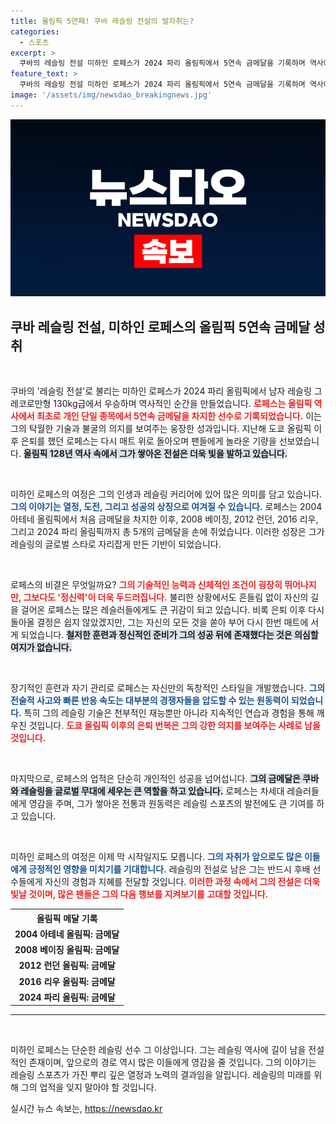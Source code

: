 ```yaml
---
title: 올림픽 5연패! 쿠바 레슬링 전설의 발자취는?
categories:
  - 스포츠
excerpt: >
  쿠바의 레슬링 전설 미하인 로페스가 2024 파리 올림픽에서 5연속 금메달을 기록하며 역사에 이름을 새겼습니다! 그의 놀라운 귀환과 성과에 많은 이목이 집중되고 있습니다.
feature_text: >
  쿠바의 레슬링 전설 미하인 로페스가 2024 파리 올림픽에서 5연속 금메달을 기록하며 역사에 이름을 새겼습니다! 그의 놀라운 귀환과 성과에 많은 이목이 집중되고 있습니다.
image: '/assets/img/newsdao_breakingnews.jpg'
---
```


<p><img src="/assets/img/newsdao_breakingnews.jpg" alt="cryptoinkorea 속보" /></p>

<h2 data-ke-size="size26">쿠바 레슬링 전설, 미하인 로페스의 올림픽 5연속 금메달 성취</h2>

<p data-ke-size="size16">&nbsp;</p>

<p>쿠바의 '레슬링 전설'로 불리는 미하인 로페스가 2024 파리 올림픽에서 남자 레슬링 그레코로만형 130kg급에서 우승하며 역사적인 순간을 만들었습니다. <b><span style="color: #ee2323;">로페스는 올림픽 역사에서 최초로 개인 단일 종목에서 5연속 금메달을 차지한 선수로 기록되었습니다.</span></b> 이는 그의 탁월한 기술과 불굴의 의지를 보여주는 웅장한 성과입니다. 지난해 도쿄 올림픽 이후 은퇴를 했던 로페스는 다시 매트 위로 돌아오며 팬들에게 놀라운 기량을 선보였습니다. <b><span style="background-color: #21538527;">올림픽 128년 역사 속에서 그가 쌓아온 전설은 더욱 빛을 발하고 있습니다.</span></b></p>

<p data-ke-size="size16">&nbsp;</p>

<p>미하인 로페스의 여정은 그의 인생과 레슬링 커리어에 있어 많은 의미를 담고 있습니다. <b><span style="color: #1a5490;">그의 이야기는 열정, 도전, 그리고 성공의 상징으로 여겨질 수 있습니다.</span></b> 로페스는 2004 아테네 올림픽에서 처음 금메달을 차지한 이후, 2008 베이징, 2012 런던, 2016 리우, 그리고 2024 파리 올림픽까지 총 5개의 금메달을 손에 쥐었습니다. 이러한 성장은 그가 레슬링의 글로벌 스타로 자리잡게 만든 기반이 되었습니다. </p>

<p data-ke-size="size16">&nbsp;</p>

<p>로페스의 비결은 무엇일까요? <b><span style="color: #ee2323;">그의 기술적인 능력과 신체적인 조건이 굉장히 뛰어나지만, 그보다도 '정신력'이 더욱 두드러집니다.</span></b> 불리한 상황에서도 흔들림 없이 자신의 길을 걸어온 로페스는 많은 레슬러들에게도 큰 귀감이 되고 있습니다. 비록 은퇴 이후 다시 돌아올 결정은 쉽지 않았겠지만, 그는 자신의 모든 것을 쏟아 부어 다시 한번 매트에 서게 되었습니다. <b><span style="background-color: #21538527;">철저한 훈련과 정신적인 준비가 그의 성공 뒤에 존재했다는 것은 의심할 여지가 없습니다.</span></b></p>

<p data-ke-size="size16">&nbsp;</p>

<p>장기적인 훈련과 자기 관리로 로페스는 자신만의 독창적인 스타일을 개발했습니다. <b><span style="color: #1a5490;">그의 전술적 사고와 빠른 반응 속도는 대부분의 경쟁자들을 압도할 수 있는 원동력이 되었습니다.</span></b> 특히 그의 레슬링 기술은 천부적인 재능뿐만 아니라 지속적인 연습과 경험을 통해 깨우친 것입니다. <b><span style="color: #ee2323;">도쿄 올림픽 이후의 은퇴 번복은 그의 강한 의지를 보여주는 사례로 남을 것입니다.</span></b></p>

<p data-ke-size="size16">&nbsp;</p>

<p>마지막으로, 로페스의 업적은 단순히 개인적인 성공을 넘어섭니다. <b><span style="background-color: #21538527;">그의 금메달은 쿠바와 레슬링을 글로벌 무대에 세우는 큰 역할을 하고 있습니다.</span></b> 로페스는 차세대 레슬러들에게 영감을 주며, 그가 쌓아온 전통과 원동력은 레슬링 스포츠의 발전에도 큰 기여를 하고 있습니다.</p>

<p data-ke-size="size16">&nbsp;</p>

<p>미하인 로페스의 여정은 이제 막 시작일지도 모릅니다. <b><span style="color: #1a5490;">그의 자취가 앞으로도 많은 이들에게 긍정적인 영향을 미치기를 기대합니다.</span></b> 레슬링의 전설로 남은 그는 반드시 후배 선수들에게 자신의 경험과 지혜를 전달할 것입니다. <b><span style="color: #ee2323;">이러한 과정 속에서 그의 전설은 더욱 빛날 것이며, 많은 팬들은 그의 다음 행보를 지켜보기를 고대할 것입니다.</span></b></p>

<table style="width: 100%; border-collapse: collapse;">
  <tr>
    <th style="text-align: center;"><b>올림픽 메달 기록</b></th>
  </tr>
  <tr>
    <td style="text-align: center; height: 17px;"><b>2004 아테네 올림픽: 금메달</b></td>
  </tr>
  <tr>
    <td style="text-align: center; height: 17px;"><b>2008 베이징 올림픽: 금메달</b></td>
  </tr>
  <tr>
    <td style="text-align: center; height: 17px;"><b>2012 런던 올림픽: 금메달</b></td>
  </tr>
  <tr>
    <td style="text-align: center; height: 17px;"><b>2016 리우 올림픽: 금메달</b></td>
  </tr>
  <tr>
    <td style="text-align: center; height: 17px;"><b>2024 파리 올림픽: 금메달</b></td>
  </tr>
</table>

<hr />

<p data-ke-size="size16">&nbsp;</p>

<p>미하인 로페스는 단순한 레슬링 선수 그 이상입니다. 그는 레슬링 역사에 길이 남을 전설적인 존재이며, 앞으로의 경로 역시 많은 이들에게 영감을 줄 것입니다. 그의 이야기는 레슬링 스포츠가 가진 뿌리 깊은 열정과 노력의 결과임을 알립니다. 레슬링의 미래를 위해 그의 업적을 잊지 말아야 할 것입니다.</p>
실시간 뉴스 속보는, <a href="https://newsdao.kr" rel="dofollow">https://newsdao.kr</a>


